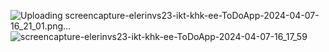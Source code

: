 ![Uploading screencapture-elerinvs23-ikt-khk-ee-ToDoApp-2024-04-07-16_21_01.png…]()
![screencapture-elerinvs23-ikt-khk-ee-ToDoApp-2024-04-07-16_17_59](https://github.com/elerinnoorkoiv/ToDoApp/assets/145442271/9a7b2f90-56c6-4f4c-8ed8-42dba6f74ba7)
